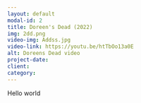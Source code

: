 ```yaml
---
layout: default
modal-id: 2
title: Doreen's Dead (2022)
img: 2dd.png
video-img: Addss.jpg
video-link: https://youtu.be/htTbOo13a0E
alt: Doreens Dead video
project-date: 
client:
category:
---
```

Hello world
